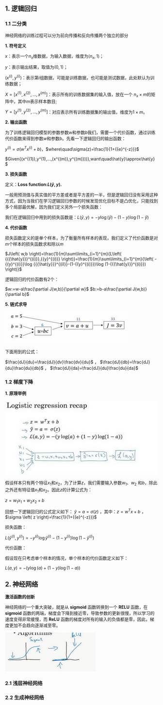 ## 1. 逻辑回归

### 1.1  二分类

神经网络的训练过程可以分为前向传播和反向传播两个独立的部分

**1.  符号定义**

$x$：表示一个$n_x$维数据，为输入数据，维度为$(n_x,1)$； 

$y$：表示输出结果，取值为$(0,1)$；

$(x^{(i)},y^{(i)})$：表示第$i$组数据，可能是训练数据，也可能是测试数据，此处默认为训练数据； 

$X=[x^{(1)},x^{(2)},...,x^{(m)}]$：表示所有的训练数据集的输入值，放在一个 $n_x×m$的矩阵中，其中$m$表示样本数目; 

$Y=[y^{(1)},y^{(2)},...,y^{(m)}]$：对应表示所有训练数据集的输出值，维度为$1×m$。

**2. 输出函数**

为了训练逻辑回归模型的参数参数$w$和参数$b$我们，需要一个代价函数，通过训练代价函数来得到参数$w$和参数$b$。先看一下逻辑回归的输出函数：

${{y}^{(i)}}=\sigma({{w}^{T}}{{x}^{(i)}}+b)$，$where\quad\sigma(z)=\frac{1}{1+{{e}^{-z}}}$

$Given{(x^{(1)},y^(1),...,(x^{(m)},y^{(m)}))},want\quad\hat{y}\approx\hat{y} $

**3. 损失函数**

定义：**Loss function:$L\left( \hat{y},y \right)$.**

一般用预测值与真实值的平方差或者是平方差的一半，但是逻辑回归没有采用这种方式，因为当我们在学习逻辑回归参数的时候发现优化目标不是凸优化，只能找到多个局部最优解，因为我们定义另外一个损失函数：

我们在逻辑回归中用到的损失函数是：$L\left( \hat{y},y \right)=-y\log(\hat{y})-(1-y)\log (1-\hat{y})$

**4. 代价函数**

损失函数定义的是单个样本，为了衡量所有样本的表现，我们定义了代价函数是对$m$个样本的损失函数求和除以$m$

$J\left( w,b \right)=\frac{1}{m}\sum\limits_{i=1}^{m}{L\left( {{{\hat{y}}}^{(i)}},{{y}^{(i)}} \right)}=\frac{1}{m}\sum\limits_{i=1}^{m}{\left( -{{y}^{(i)}}\log {{{\hat{y}}}^{(i)}}-(1-{{y}^{(i)}})\log (1-{{{\hat{y}}}^{(i)}}) \right)}$

逻辑回归的代价函数有2个：

$w:=w-a\frac{\partial J(w,b)}{\partial w}$         $b:=b-a\frac{\partial J(w,b)}{\partial b}$

**5. 链式求导**

 ![b1c9294420787ec6d7724d64ed9b4a43](imgs/b1c9294420787ec6d7724d64ed9b4a43.png)

下面用到的公式：

$\frac{dJ}{du}=\frac{dJ}{dv}\frac{dv}{du}$  ，         $\frac{dJ}{db}=\frac{dJ}{du}\frac{du}{db}$ ，          $\frac{dJ}{da}=\frac{dJ}{du}\frac{du}{da}$

### 1.2 梯度下降

**1. 原理举例**

 ![03f5f96177ab15d5ead8298ba50300ac](imgs/03f5f96177ab15d5ead8298ba50300ac.jpg)

假设样本只有两个特征${{x}_{1}}$和${{x}_{2}}$，为了计算$z$，我们需要输入参数${{w}_{1}}$、${{w}_{2}}$ 和$b$，除此之外还有特征值${{x}_{1}}$和${{x}_{2}}$。因此$z$的计算公式为：

$z={{w}_{1}}{{x}_{1}}+{{w}_{2}}{{x}_{2}}+b$ 

回想一下逻辑回归的公式定义如下：
$\hat{y}=a=\sigma (z)$ ，其中：$z={{w}^{T}}x+b$  ，$\sigma \left( z \right)=\frac{1}{1+{{e}^{-z}}}$

损失函数：

$L( {{{\hat{y}}}^{(i)}},{{y}^{(i)}})=-{{y}^{(i)}}\log {{\hat{y}}^{(i)}}-(1-{{y}^{(i)}})\log (1-{{\hat{y}}^{(i)}})$ 

代价函数：

假设现在只考虑单个样本的情况，单个样本的代价函数定义如下：

$L(a,y)=-(y\log (a)+(1-y)\log (1-a))$ 



## 2. 神经网络

**激活函数的创新**

神经网络的一个重大突破，就是从 **sigmoid** 函数转换到一个 **RELU** 函数，在 **sigmoid** 函数的两端，梯度会下降到接近零，导致参数的更新很慢，所以学习的速度变得非常缓慢，而 **ReLU** 函数的梯度对所有的输入的负值都是零，因此，梯度更加不会趋向逐渐减至零。

 ![1a3d288dc243ca9c5a70a69799180c4a](imgs/1a3d288dc243ca9c5a70a69799180c4a.png)

### 2.1 浅层神经网络

### 2.2 生成神经网络

